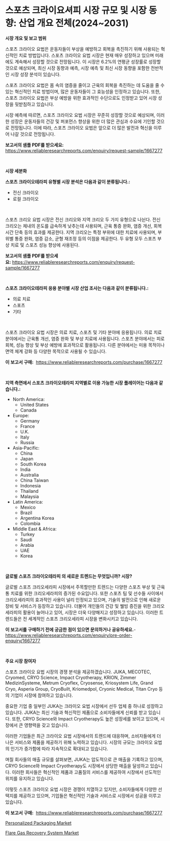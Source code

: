 <p><h1>스포츠 크라이요셔피 시장 규모 및 시장 동향: 산업 개요 전체(2024~2031)</h1></p><p><strong>시장 개요 및 보고 범위</strong></p>
<p><p>스포츠 크라이오 요법은 운동자들이 부상을 예방하고 회복을 촉진하기 위해 사용되는 혁신적인 치료 방법입니다. 스포츠 크라이오 요법 시장은 현재 매우 성장하고 있으며 미래에도 계속해서 성장할 것으로 전망됩니다. 이 시장은 6.2%의 연평균 성장률로 성장할 것으로 예상되며, 최신 시장 동향과 예측, 시장 예측 및 최신 시장 동향을 포함한 전반적인 시장 성장 분석이 있습니다. </p><p>스포츠 크라이오 요법은 몸 속의 염증을 줄이고 근육의 회복을 촉진하는 데 도움을 줄 수 있는 혁신적인 치료 방법이며, 많은 운동자들이 그 효능성을 인정하고 있습니다. 또한, 스포츠 크라이오 요법은 부상 예방을 위한 효과적인 수단으로도 인정받고 있어 시장 성장을 뒷받침하고 있습니다. </p><p>시장 예측에 따르면, 스포츠 크라이오 요법 시장은 꾸준히 성장할 것으로 예상되며, 이러한 성장은 운동자들의 건강 및 퍼포먼스 향상을 위한 더 많은 관심과 수요에 기인할 것으로 전망됩니다. 이에 따라, 스포츠 크라이오 요법은 앞으로 더 많은 발전과 혁신을 이루어 나갈 것으로 전망됩니다.</p></p>
<p><strong>보고서의 샘플 PDF를 받으세요:</strong> <a href="https://www.reliableresearchreports.com/enquiry/request-sample/1667277">https://www.reliableresearchreports.com/enquiry/request-sample/1667277</a></p>
<p>&nbsp;</p>
<p><strong>시장 세분화</strong></p>
<p><strong>스포츠 크라이오테라피 유형별 시장 분석은 다음과 같이 분류됩니다.:</strong></p>
<p><ul><li>전신 크라이오</li><li>로컬 크라이오</li></ul></p>
<p>&nbsp;</p>
<p><p>스포츠 크리오 요법 시장은 전신 크리오와 지역 크리오 두 가지 유형으로 나뉜다. 전신 크리오는 체내의 온도를 급속하게 낮추는데 사용되며, 근육 통증 완화, 염증 개선, 회복 시간 단축 등의 효과를 제공한다. 지역 크리오는 특정 부위에 대한 치료에 사용되며, 부위별 통증 완화, 염증 감소, 균형 재조정 등의 이점을 제공한다. 두 유형 모두 스포츠 부상 치료 및 스포츠 성능 향상에 사용된다.</p></p>
<p><strong>보고서의 샘플 PDF를 받으세요:</strong>&nbsp;<a href="https://www.reliableresearchreports.com/enquiry/request-sample/1667277">https://www.reliableresearchreports.com/enquiry/request-sample/1667277</a></p>
<p>&nbsp;</p>
<p><strong> 스포츠 크라이오테라피 응용 분야별 시장 산업 조사는 다음과 같이 분류됩니다.:</strong></p>
<p><ul><li>의료 치료</li><li>스포츠</li><li>기타</li></ul></p>
<p>&nbsp;</p>
<p><p>스포츠 크라이오 요법 시장은 의료 치료, 스포츠 및 기타 분야에 응용됩니다. 의료 치료 분야에서는 근육통 개선, 염증 완화 및 부상 치료에 사용됩니다. 스포츠 분야에서는 피로회복, 성능 향상 및 부상 예방에 효과적으로 활용됩니다. 다른 분야에서는 미용 목적이나 면역 체계 강화 등 다양한 목적으로 사용될 수 있습니다.</p></p>
<p><strong>이 보고서 구매:</strong>&nbsp; <a href="https://www.reliableresearchreports.com/purchase/1667277">https://www.reliableresearchreports.com/purchase/1667277</a></p>
<p>&nbsp;</p>
<p><strong>지역 측면에서 스포츠 크라이오테라피 지역별로 이용 가능한 시장 플레이어는 다음과 같습니다.:</strong></p>
<p><ul>
    <li>
        North America:
        <ul>
            <li>United States</li>
            <li>Canada</li>
        </ul>
    </li>
    <li>
        Europe:
        <ul>
            <li>Germany</li>
            <li>France</li>
            <li>U.K.</li>
            <li>Italy</li>
            <li>Russia</li>
        </ul>
    </li>
    <li>
        Asia-Pacific:
        <ul>
            <li>China</li>
            <li>Japan</li>
            <li>South Korea</li>
            <li>India</li>
            <li>Australia</li>
            <li>China Taiwan</li>
            <li>Indonesia</li>
            <li>Thailand</li>
            <li>Malaysia</li>
        </ul>
    </li>
    <li>
        Latin America:
        <ul>
            <li>Mexico</li>
            <li>Brazil</li>
            <li>Argentina Korea</li>
            <li>Colombia</li>
        </ul>
    </li>
    <li>
        Middle East & Africa:
        <ul>
            <li>Turkey</li>
            <li>Saudi</li>
            <li>Arabia</li>
            <li>UAE</li>
            <li>Korea</li>
        </ul>
    </li>
    </ul></p>
<p>&nbsp;</p>
<p><strong>글로벌 스포츠 크라이오테라피 의 새로운 트렌드는 무엇입니까? 시장?</strong></p>
<p><p>글로벌 스포츠 크리오세라피 시장에서 주목할만한 트렌드는 다양한 스포츠 부상 및 근육통 치료를 위한 크리오세라피의 증가된 수요입니다. 또한 스포츠 팀 및 선수들 사이에서 크리오세라피의 효과적인 사용이 널리 인정되고 있으며, 기술의 발전으로 인해 새로운 장비 및 서비스가 등장하고 있습니다. 더불어 개인들의 건강 및 웰빙 증진을 위한 크리오세라피의 활용이 늘어나고 있어, 시장은 더욱 다양해지고 성장하고 있습니다. 이러한 트렌드들은 전 세계적인 스포츠 크리오세라피 시장을 변화시키고 있습니다.</p></p>
<p><strong>이 보고서를 구매하기 전에 궁금한 점이 있으면 문의하거나 공유하세요.</strong>- <a href="https://www.reliableresearchreports.com/enquiry/pre-order-enquiry/1667277">https://www.reliableresearchreports.com/enquiry/pre-order-enquiry/1667277</a></p>
<p>&nbsp;</p>
<p><strong>주요 시장 참여자</strong></p>
<p><p>스포츠 크라이오 요법 시장의 경쟁 분석을 제공하겠습니다. JUKA, MECOTEC, Cryomed, CRYO Science, Impact Cryotherapy, KRION, Zimmer MedizinSysteme, Metrum Cryoflex, Cryosense, Kriosystem Life, Grand Cryo, Asperia Group, CryoBuilt, Kriomedpol, Cryonic Medical, Titan Cryo 등의 기업이 시장에 참여하고 있습니다. </p><p>중요한 기업 중 일부인 JUKA는 크라이오 요법 시장에서 선두 업체 중 하나로 성장하고 있습니다. JUKA는 최신 기술과 혁신적인 제품으로 소비자들에게 신뢰를 받고 있습니다. 또한, CRYO Science와 Impact Cryotherapy도 높은 성장세를 보이고 있으며, 시장에서 큰 영향력을 갖고 있습니다. </p><p>이러한 기업들은 최근 크라이오 요법 시장에서의 트렌드에 대응하며, 소비자들에게 더 나은 서비스와 제품을 제공하기 위해 노력하고 있습니다. 시장의 규모는 크라이오 요법의 인기가 증가함에 따라 지속적으로 확대되고 있습니다. </p><p>며칠 회사들의 매출 규모를 살펴보면, JUKA는 압도적으로 큰 매출을 기록하고 있으며, CRYO Science와 Impact Cryotherapy도 시장에서 상당한 매출을 달성하고 있습니다. 이러한 회사들은 혁신적인 제품과 고품질의 서비스를 제공하여 시장에서 선도적인 위치를 유지하고 있습니다. </p><p>이렇듯 스포츠 크라이오 요법 시장은 경쟁이 치열하고 있지만, 소비자들에게 다양한 선택지를 제공하고 있으며, 기업들은 혁신적인 기술과 서비스로 시장에서 성공을 이루고 있습니다.</p></p>
<p><strong>이 보고서 구매:</strong>&nbsp;&nbsp;<a href="https://www.reliableresearchreports.com/purchase/1667277">https://www.reliableresearchreports.com/purchase/1667277</a></p>
<p><p><a href="https://changeable-paste-463.notion.site/Personalized-Packaging-Market-Analysis-Examines-its-Scope-on-Growth-Opportunities-and-Forecasted-Tr-72479074525c459490a3dab96af68856">Personalized Packaging Market</a></p><p><a href="https://github.com/PeterParrish5/Market-Research-Report-List-4/blob/main/flare-gas-recovery-system-market.md">Flare Gas Recovery System Market</a></p></p>
